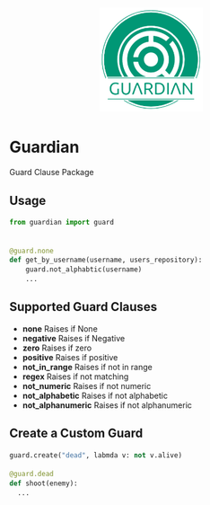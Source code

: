 <h1 align="center">
  <img alt="Guardian Logo" width="185px" src="images/Guardian Logo.png" />
</h1>

# Guardian
Guard Clause Package

## Usage

```python
from guardian import guard


@guard.none
def get_by_username(username, users_repository):
    guard.not_alphabtic(username)
    ...
```

## Supported Guard Clauses

- **none** Raises if None
- **negative** Raises if Negative
- **zero** Raises if zero
- **positive** Raises if positive
- **not_in_range** Raises if not in range
- **regex** Raises if not matching
- **not_numeric** Raises if not numeric
- **not_alphabetic** Raises if not alphabetic
- **not_alphanumeric** Raises if not alphanumeric

## Create a Custom Guard

```python
guard.create("dead", labmda v: not v.alive)

@guard.dead
def shoot(enemy):
  ...
```
